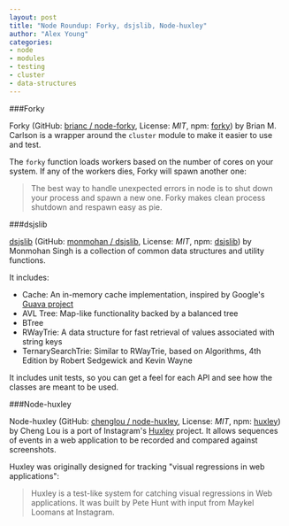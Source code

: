 ```yaml
---
layout: post
title: "Node Roundup: Forky, dsjslib, Node-huxley"
author: "Alex Young"
categories: 
- node
- modules
- testing
- cluster
- data-structures
---
```


###Forky

Forky (GitHub: [brianc / node-forky](https://github.com/brianc/node-forky), License: _MIT_, npm: [forky](https://npmjs.org/package/forky)) by Brian M. Carlson is a wrapper around the `cluster` module to make it easier to use and test.

The `forky` function loads workers based on the number of cores on your system.  If any of the workers dies, Forky will spawn another one:

> The best way to handle unexpected errors in node is to shut down your process and spawn a new one. Forky makes clean process shutdown and respawn easy as pie.

###dsjslib

[dsjslib](http://monmohan.github.io/dsjslib/) (GitHub: [monmohan / dsjslib](https://github.com/monmohan/dsjslib), License: _MIT_, npm: [dsjslib](https://npmjs.org/package/dsjslib)) by Monmohan Singh is a collection of common data structures and utility functions.

It includes:

* Cache: An in-memory cache implementation, inspired by Google's [Guava project](https://code.google.com/p/guava-libraries/)
* AVL Tree: Map-like functionality backed by a balanced tree
* BTree
* RWayTrie: A data structure for fast retrieval of values associated with string keys
* TernarySearchTrie: Similar to RWayTrie, based on Algorithms, 4th Edition by Robert Sedgewick and Kevin Wayne

It includes unit tests, so you can get a feel for each API and see how the classes are meant to be used.

###Node-huxley

Node-huxley (GitHub: [chenglou / node-huxley](https://github.com/chenglou/node-huxley), License: _MIT_, npm: [huxley](https://npmjs.org/package/huxley)) by Cheng Lou is a port of Instagram's [Huxley](https://github.com/facebook/huxley) project.  It allows sequences of events in a web application to be recorded and compared against screenshots.

Huxley was originally designed for tracking "visual regressions in web applications":

> Huxley is a test-like system for catching visual regressions in Web applications. It was built by Pete Hunt with input from Maykel Loomans at Instagram.

